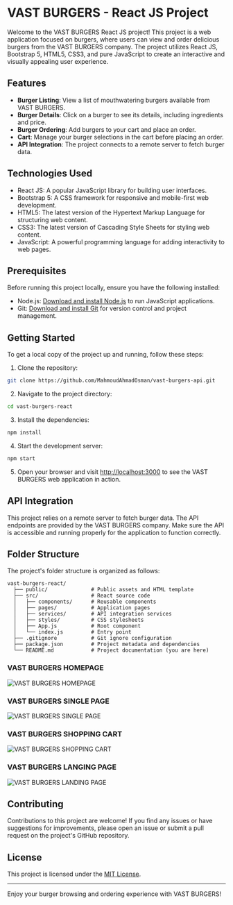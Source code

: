 # VAST BURGERS - React JS Project

Welcome to the VAST BURGERS React JS project! This project is a web application focused on burgers, where users can view and order delicious burgers from the VAST BURGERS company. The project utilizes React JS, Bootstrap 5, HTML5, CSS3, and pure JavaScript to create an interactive and visually appealing user experience.

## Features

- **Burger Listing**: View a list of mouthwatering burgers available from VAST BURGERS.
- **Burger Details**: Click on a burger to see its details, including ingredients and price.
- **Burger Ordering**: Add burgers to your cart and place an order.
- **Cart**: Manage your burger selections in the cart before placing an order.
- **API Integration**: The project connects to a remote server to fetch burger data.

## Technologies Used

- React JS: A popular JavaScript library for building user interfaces.
- Bootstrap 5: A CSS framework for responsive and mobile-first web development.
- HTML5: The latest version of the Hypertext Markup Language for structuring web content.
- CSS3: The latest version of Cascading Style Sheets for styling web content.
- JavaScript: A powerful programming language for adding interactivity to web pages.

## Prerequisites

Before running this project locally, ensure you have the following installed:

- Node.js: [Download and install Node.js](https://nodejs.org/en/download/) to run JavaScript applications.
- Git: [Download and install Git](https://git-scm.com/downloads) for version control and project management.

## Getting Started

To get a local copy of the project up and running, follow these steps:

1. Clone the repository:

```bash
git clone https://github.com/MahmoudAhmadOsman/vast-burgers-api.git
```

2. Navigate to the project directory:

```bash
cd vast-burgers-react
```

3. Install the dependencies:

```bash
npm install
```

4. Start the development server:

```bash
npm start
```

5. Open your browser and visit [http://localhost:3000](http://localhost:3000) to see the VAST BURGERS web application in action.

## API Integration

This project relies on a remote server to fetch burger data. The API endpoints are provided by the VAST BURGERS company. Make sure the API is accessible and running properly for the application to function correctly.

## Folder Structure

The project's folder structure is organized as follows:

```
vast-burgers-react/
  ├── public/              # Public assets and HTML template
  ├── src/                 # React source code
  │   ├── components/      # Reusable components
  │   ├── pages/           # Application pages
  │   ├── services/        # API integration services
  │   ├── styles/          # CSS stylesheets
  │   ├── App.js           # Root component
  │   └── index.js         # Entry point
  ├── .gitignore           # Git ignore configuration
  ├── package.json         # Project metadata and dependencies
  └── README.md            # Project documentation (you are here)
```

### VAST BURGERS HOMEPAGE

![VAST BURGERS HOMEPAGE](https://github.com/MahmoudAhmadOsman/vast-burgers-api/blob/master/public/assets/images/burger-home-page.png)

### VAST BURGERS SINGLE PAGE

![VAST BURGERS SINGLE PAGE](https://github.com/MahmoudAhmadOsman/vast-burgers-api/blob/master/public/assets/images/burger-view.png)

### VAST BURGERS SHOPPING CART

![VAST BURGERS SHOPPING CART](https://github.com/MahmoudAhmadOsman/vast-burgers-api/blob/master/public/assets/images/burger-shopping-cart.png)

### VAST BURGERS LANGING PAGE

![VAST BURGERS LANDING PAGE](https://github.com/MahmoudAhmadOsman/vast-burgers-api/blob/master/public/assets/images/burgers-landing-page.png)

## Contributing

Contributions to this project are welcome! If you find any issues or have suggestions for improvements, please open an issue or submit a pull request on the project's GitHub repository.

## License

This project is licensed under the [MIT License](LICENSE).

---

Enjoy your burger browsing and ordering experience with VAST BURGERS!

